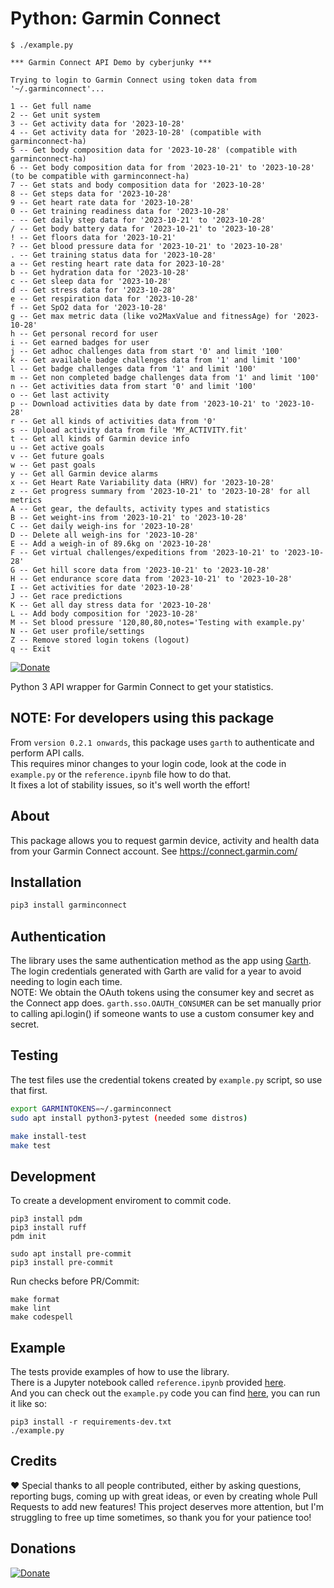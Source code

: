 # Python: Garmin Connect

```
$ ./example.py 

*** Garmin Connect API Demo by cyberjunky ***

Trying to login to Garmin Connect using token data from '~/.garminconnect'...

1 -- Get full name
2 -- Get unit system
3 -- Get activity data for '2023-10-28'
4 -- Get activity data for '2023-10-28' (compatible with garminconnect-ha)
5 -- Get body composition data for '2023-10-28' (compatible with garminconnect-ha)
6 -- Get body composition data for from '2023-10-21' to '2023-10-28' (to be compatible with garminconnect-ha)
7 -- Get stats and body composition data for '2023-10-28'
8 -- Get steps data for '2023-10-28'
9 -- Get heart rate data for '2023-10-28'
0 -- Get training readiness data for '2023-10-28'
- -- Get daily step data for '2023-10-21' to '2023-10-28'
/ -- Get body battery data for '2023-10-21' to '2023-10-28'
! -- Get floors data for '2023-10-21'
? -- Get blood pressure data for '2023-10-21' to '2023-10-28'
. -- Get training status data for '2023-10-28'
a -- Get resting heart rate data for 2023-10-28'
b -- Get hydration data for '2023-10-28'
c -- Get sleep data for '2023-10-28'
d -- Get stress data for '2023-10-28'
e -- Get respiration data for '2023-10-28'
f -- Get SpO2 data for '2023-10-28'
g -- Get max metric data (like vo2MaxValue and fitnessAge) for '2023-10-28'
h -- Get personal record for user
i -- Get earned badges for user
j -- Get adhoc challenges data from start '0' and limit '100'
k -- Get available badge challenges data from '1' and limit '100'
l -- Get badge challenges data from '1' and limit '100'
m -- Get non completed badge challenges data from '1' and limit '100'
n -- Get activities data from start '0' and limit '100'
o -- Get last activity
p -- Download activities data by date from '2023-10-21' to '2023-10-28'
r -- Get all kinds of activities data from '0'
s -- Upload activity data from file 'MY_ACTIVITY.fit'
t -- Get all kinds of Garmin device info
u -- Get active goals
v -- Get future goals
w -- Get past goals
y -- Get all Garmin device alarms
x -- Get Heart Rate Variability data (HRV) for '2023-10-28'
z -- Get progress summary from '2023-10-21' to '2023-10-28' for all metrics
A -- Get gear, the defaults, activity types and statistics
B -- Get weight-ins from '2023-10-21' to '2023-10-28'
C -- Get daily weigh-ins for '2023-10-28'
D -- Delete all weigh-ins for '2023-10-28'
E -- Add a weigh-in of 89.6kg on '2023-10-28'
F -- Get virtual challenges/expeditions from '2023-10-21' to '2023-10-28'
G -- Get hill score data from '2023-10-21' to '2023-10-28'
H -- Get endurance score data from '2023-10-21' to '2023-10-28'
I -- Get activities for date '2023-10-28'
J -- Get race predictions
K -- Get all day stress data for '2023-10-28'
L -- Add body composition for '2023-10-28'
M -- Set blood pressure '120,80,80,notes='Testing with example.py'
N -- Get user profile/settings
Z -- Remove stored login tokens (logout)
q -- Exit
```

[![Donate](https://img.shields.io/badge/Donate-PayPal-green.svg)](https://www.paypal.me/cyberjunkynl/)

Python 3 API wrapper for Garmin Connect to get your statistics.

## NOTE: For developers using this package
From `version 0.2.1 onwards`, this package uses `garth` to authenticate and perform API calls.  
This requires minor changes to your login code, look at the code in `example.py` or the `reference.ipynb` file how to do that.  
It fixes a lot of stability issues, so it's well worth the effort!  

## About

This package allows you to request garmin device, activity and health data from your Garmin Connect account.
See <https://connect.garmin.com/>

## Installation

```bash
pip3 install garminconnect
```

## Authentication

The library uses the same authentication method as the app using [Garth](https://github.com/matin/garth).
The login credentials generated with Garth are valid for a year to avoid needing to login each time.  
NOTE: We obtain the OAuth tokens using the consumer key and secret as the Connect app does.
`garth.sso.OAUTH_CONSUMER` can be set manually prior to calling api.login() if someone wants to use a custom consumer key and secret.

## Testing

The test files use the credential tokens created by `example.py` script, so use that first.

```bash
export GARMINTOKENS=~/.garminconnect
sudo apt install python3-pytest (needed some distros)

make install-test
make test
```

## Development

To create a development enviroment to commit code.

```
pip3 install pdm
pip3 install ruff
pdm init

sudo apt install pre-commit
pip3 install pre-commit
```
Run checks before PR/Commit:
```
make format
make lint
make codespell
```

## Example
The tests provide examples of how to use the library.  
There is a Jupyter notebook called `reference.ipynb` provided [here](https://github.com/cyberjunky/python-garminconnect/blob/master/reference.ipynb).  
And you can check out the `example.py` code you can find [here](https://raw.githubusercontent.com/cyberjunky/python-garminconnect/master/example.py), you can run it like so:  
```
pip3 install -r requirements-dev.txt
./example.py
```

## Credits

:heart: Special thanks to all people contributed, either by asking questions, reporting bugs, coming up with great ideas, or even by creating whole Pull Requests to add new features!
This project deserves more attention, but I'm struggling to free up time sometimes, so thank you for your patience too!

## Donations

[![Donate](https://img.shields.io/badge/Donate-PayPal-green.svg)](https://www.paypal.me/cyberjunkynl/)
